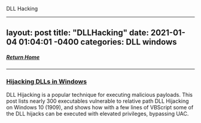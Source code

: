 DLL Hacking

---
layout: post
title:  "DLLHacking"
date:   2021-01-04 01:04:01 -0400
categories: DLL windows
---
##### [Return Home](https://thegetch.github.io/penetration/testing/resources/2020/07/24/Home/)

---

### [Hijacking DLLs in Windows](https://www.wietzebeukema.nl/blog/hijacking-dlls-in-windows)

DLL Hijacking is a popular technique for executing malicious payloads. This post lists nearly 300 executables vulnerable to relative path DLL Hijacking on Windows 10 (1909), and shows how with a few lines of VBScript some of the DLL hijacks can be executed with elevated privileges, bypassing UAC.
